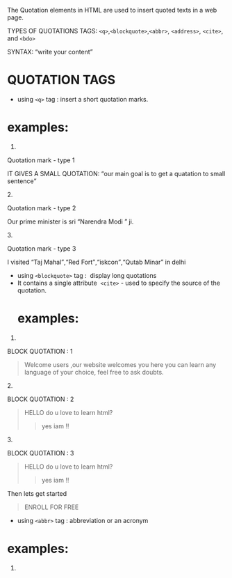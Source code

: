 The Quotation elements in HTML are used to insert quoted texts in a web page.

TYPES OF QUOTATIONS TAGS:
`<q>`,`<blockquote>`,`<abbr>`, `<address>`, `<cite>`, and `<bdo>`

SYNTAX:
<q>write your content</q>

# QUOTATION TAGS
* using  `<q>`  tag : insert a short quotation marks.
# examples:
   1. <html>
<body>

<p>Quotation mark - type 1</p>

<p>IT GIVES A SMALL QUOTATION: <q>our main goal is to get a quatation to small sentence</q></p>

</body>
</html>
2. <html>
<body>

<p>Quotation mark - type 2 </p>

<p>Our prime minister is sri <q>Narendra Modi </q> ji.</p>

</body>
</html>
3. <html>
<body>

<p>Quotation mark - type 3 </p>

<p>I visited <q>Taj Mahal</q>,<q>Red Fort</q>,<q>iskcon</q>,<q>Qutab Minar</q> in delhi</p>

</body>
</html>

*  using `<blockquote>` tag :  display long quotations
* It contains a single attribute  `<cite>` - used to specify the source of the quotation.
  # examples: 
1. <html>
<body>

<p>BLOCK QUOTATION : 1 </p>

<blockquote cite="http://www.HELLO.org/index.html">
Welcome users ,our website welcomes you here you can learn any language of your choice, feel free to ask doubts.
</blockquote>

</body>
</html>
2. <html>
<body>

<p>BLOCK QUOTATION : 2</p>

<blockquote cite="http://www.HELLO.org/index.html">
HELLO do u love to learn html?<blockquote> yes iam !!</blockquote>
</blockquote>

</body>
</html>
3. <html>
<body>

<p>BLOCK QUOTATION : 3</p>

<blockquote cite="http://www.HELLO.org/index.html">
HELLO do u love to learn html?<blockquote> yes iam !!</blockquote>
</blockquote>
<p>Then lets get started </p>
<blockquote>ENROLL FOR FREE</blockquote>
</body>
</html>



 * using `<abbr>` tag : abbreviation or an acronym
  # examples: 
  1. 
  
 